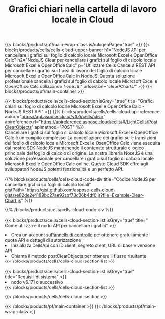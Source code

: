 ﻿---
title:  Grafici chiari nella cartella di lavoro locale in Cloud
description:  API cloud e SDK per cancellare i grafici su Microsoft Excel e OpenOffice Calc. Grafici chiari su fogli di calcolo locali tramite Cells Cloud API. L'SDK supporta i tipi di linguaggi di sviluppo. Includono Android, C#, Go, Java, NodeJS, Perl, PHP, Python, Ruby e swift.
url: /it/nodejs/clear/charts/
---
{{< blocks/products/pf/main-wrap-class isAutogenPage="true" >}}
{{< blocks/products/cells/cells-cloud-upper-banner h1="NodeJS API per cancellare i grafici sul foglio di calcolo locale Microsoft Excel e OpenOffice Calc" h2="NodeJS Clear per cancellare i grafici sul foglio di calcolo locale Microsoft Excel e OpenOffice Calc" p="Utilizzare Cells Cancella REST API per cancellare i grafici sui flussi di lavoro del foglio di calcolo locale Microsoft Excel e OpenOffice Calc in NodeJS. Questa soluzione professionale cancella i grafici sul foglio di calcolo locale Microsoft Excel e OpenOffice Calc utilizzando NodeJS." urlsection="clear/Charts/" >}}
{{< blocks/products/pf/main-container >}}

{{< blocks/products/cells/cells-cloud-section isGrey="true" title="Grafici chiari sul foglio di calcolo locale Microsoft Excel e OpenOffice Calc - NodeJS REST API" >}}
{{% blocks/products/cells/cells-cloud-api-reference apiurl="https://api.aspose.cloud/v3.0/cells/clear" apireferenceurl="https://apireference.aspose.cloud/cells/#/LightCells/PostClearObjects" apimethod="POST" %}}
<br/>
Cancellare i grafici sul foglio di calcolo locale Microsoft Excel e OpenOffice Calc è un compito complesso. La cancellazione dei grafici sulle transizioni del foglio di calcolo locale Microsoft Excel e OpenOffice Calc viene eseguita dal nostro SDK NodeJS mantenendo il contenuto strutturale e logico principale del foglio di calcolo di origine. La nostra libreria NodeJS è una soluzione professionale per cancellare i grafici sul foglio di calcolo locale Microsoft Excel e OpenOffice Calc online. Questo Cloud SDK offre agli sviluppatori NodeJS potenti funzionalità e un perfetto API.
<br/>
<br/>
{{% blocks/products/cells/cells-cloud-code-div title="Codice NodeJS per cancellare grafici su fogli di calcolo locali" gistPath="https://gist.github.com/aspose-cells-cloud-gists/e82de2e4189bc27ae92abf73c36b4df0.js?file=Example-Clear-Chart.js" %}}
  
{{% /blocks/products/cells/cells-cloud-code-div %}}
<br/>
<br/>
{{< blocks/products/cells/cells-cloud-section-list isGrey="true" title=" Come utilizzare il nodo API per cancellare i grafici" >}}
<li> Crea un account su<a href="https://dashboard.aspose.cloud/">Pannello di controllo</a> per ottenere gratuitamente quota API e dettagli di autorizzazione</li>
<li>Inizializza CellsApi con ID client, segreto client, URL di base e versione API</li>
<li>Chiama il metodo postClearObjects per ottenere il flusso risultante</li>
{{< /blocks/products/cells/cells-cloud-section-list >}}
<br/>
<br/>
{{< blocks/products/cells/cells-cloud-section-list isGrey="true" title="Requisiti di sistema" >}}
<li>nodo v6.17.1 o successivo</li>
{{< /blocks/products/cells/cells-cloud-section-list >}}

{{< /blocks/products/cells/cells-cloud-section >}}

{{< /blocks/products/pf/main-container >}}
{{< /blocks/products/pf/main-wrap-class >}}
